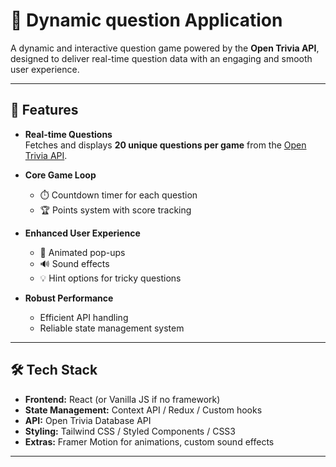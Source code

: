 # 🎯 Dynamic question Application

A dynamic and interactive question game powered by the **Open Trivia API**, designed to deliver real-time question data with an engaging and smooth user experience.

---

## 🚀 Features

- **Real-time Questions**  
  Fetches and displays **20 unique questions per game** from the [Open Trivia API](https://opentdb.com/).

- **Core Game Loop**  
  - ⏱️ Countdown timer for each question  
  - 🏆 Points system with score tracking  

- **Enhanced User Experience**  
  - 🎉 Animated pop-ups  
  - 🔊 Sound effects  
  - 💡 Hint options for tricky questions  

- **Robust Performance**  
  - Efficient API handling  
  - Reliable state management system  

---

## 🛠️ Tech Stack

- **Frontend:** React (or Vanilla JS if no framework)  
- **State Management:** Context API / Redux / Custom hooks  
- **API:** Open Trivia Database API  
- **Styling:** Tailwind CSS / Styled Components / CSS3  
- **Extras:** Framer Motion for animations, custom sound effects  

---
